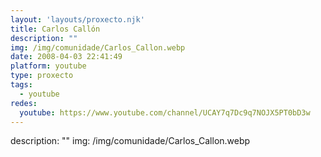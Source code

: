 ```yaml
---
layout: 'layouts/proxecto.njk'
title: Carlos Callón
description: ""
img: /img/comunidade/Carlos_Callon.webp
date: 2008-04-03 22:41:49
platform: youtube
type: proxecto
tags:
  - youtube
redes:
  youtube: https://www.youtube.com/channel/UCAY7q7Dc9q7NOJX5PT0bD3w
---
```

description: ""
img: /img/comunidade/Carlos_Callon.webp
